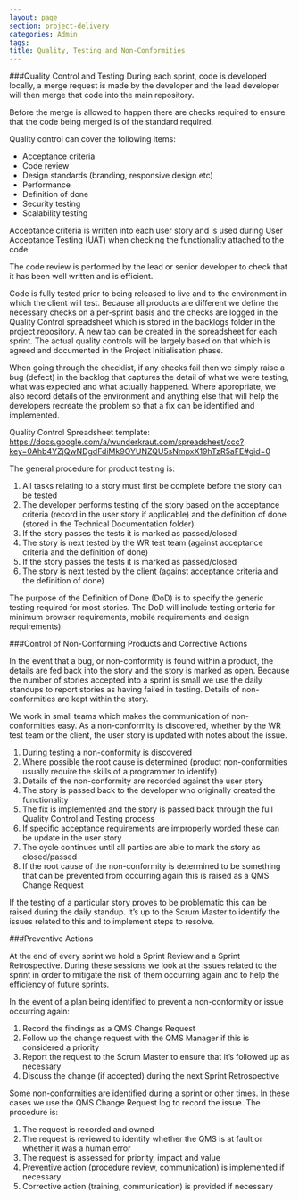 ```yaml
---
layout: page
section: project-delivery
categories: Admin
tags:
title: Quality, Testing and Non-Conformities
---
```

###Quality Control and Testing
During each sprint, code is developed locally, a merge request is made by the developer and the lead developer will then merge that code into the main repository.

Before the merge is allowed to happen there are checks required to ensure that the code being merged is of the standard required.

Quality control can cover the following items:

<ul>
	<li>Acceptance criteria
	<li>Code review
	<li>Design standards (branding, responsive design etc)
	<li>Performance
	<li>Definition of done
	<li>Security testing
	<li>Scalability testing
</ul>

Acceptance criteria is written into each user story and is used during User Acceptance Testing (UAT) when checking the functionality attached to the code.

The code review is performed by the lead or senior developer to check that it has been well written and is efficient.

Code is fully tested prior to being released to live and to the environment in which the client will test. Because all products are different we define the necessary checks on a per-sprint basis and the checks are logged in the Quality Control spreadsheet which is stored in the backlogs folder in the project repository. A new tab can be created in the spreadsheet for each sprint. The actual quality controls will be largely based on that which is agreed and documented in the Project Initialisation phase. 

When going through the checklist, if any checks fail then we simply raise a bug (defect) in the backlog that captures the detail of what we were testing, what was expected and what actually happened. Where appropriate, we also record details of the environment and anything else that will help the developers recreate the problem so that a fix can be identified and implemented.

Quality Control Spreadsheet template:
<https://docs.google.com/a/wunderkraut.com/spreadsheet/ccc?key=0Ahb4YZjQwNDgdFdiMk9OYUNZQU5sNmpxX19hTzR5aFE#gid=0>

The general procedure for product testing is:

<ol>
	<li>All tasks relating to a story must first be complete before the story can be tested
	<li>The developer performs testing of the story based on the acceptance criteria (record in the user story if applicable) and the definition of done (stored in the Technical Documentation folder)
	<li>If the story passes the tests it is marked as passed/closed
	<li>The story is next tested by the WR test team (against acceptance criteria and the definition of done)
	<li>If the story passes the tests it is marked as passed/closed
	<li>The story is next tested by the client (against acceptance criteria and the definition of done)
</ol>

The purpose of the Definition of Done (DoD) is to specify the generic testing required for most stories. The DoD will include testing criteria for minimum browser requirements, mobile requirements and design requirements).

###Control of Non-Conforming Products and Corrective Actions

In the event that a bug, or non-conformity is found within a product, the details are fed back into the story and the story is marked as open. Because the number of stories accepted into a sprint is small we use the daily standups to report stories as having failed in testing. Details of non-conformities are kept within the story.

We work in small teams which makes the communication of non-conformities easy. As a non-conformity is discovered, whether by the WR test team or the client, the user story is updated  with notes about the issue.
<ol>
	<li>During testing a non-conformity is discovered
	<li>Where possible the root cause is determined (product non-conformities usually require the skills of a programmer to identify)
	<li>Details of the non-conformity are recorded against the user story
	<li>The story is passed back to the developer who originally created the functionality
	<li>The fix is implemented and the story is passed back through the full Quality Control and Testing process
	<li>If specific acceptance requirements are improperly worded these can be update in the user story
	<li>The cycle continues until all parties are able to mark the story as closed/passed
	<li>If the root cause of the non-conformity is determined to be something that can be prevented from occurring again this is raised as a QMS Change Request
</ol>

If the testing of a particular story proves to be problematic this can be raised during the daily standup. It’s up to the Scrum Master to identify the issues related to this and to implement steps to resolve.

###Preventive Actions

At the end of every sprint we hold a Sprint Review and a Sprint Retrospective. During these sessions we look at the issues related to the sprint in order to mitigate the risk of them occurring again and to help the efficiency of future sprints.

In the event of a plan being identified to prevent a non-conformity or issue occurring again:
<ol>
	<li>Record the findings as a QMS Change Request
	<li>Follow up the change request with the QMS Manager if this is considered a priority
	<li>Report the request to the Scrum Master to ensure that it’s followed up as necessary
	<li>Discuss the change (if accepted) during the next Sprint Retrospective
</ol>

Some non-conformities are identified during a sprint or other times. In these cases we use the QMS Change Request log to record the issue. The procedure is:
<ol>
	<li>The request is recorded and owned
	<li>The request is reviewed to identify whether the QMS is at fault or whether it was a human error
	<li>The request is assessed for priority, impact and value
	<li>Preventive action (procedure review, communication) is implemented if necessary
	<li>Corrective action (training, communication) is provided if necessary
</ol>
